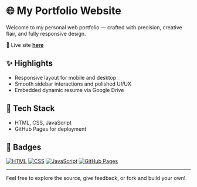 # 🌐 My Portfolio Website

Welcome to my personal web portfolio — crafted with precision, creative flair, and fully responsive design.

🔗 Live site [**here**](https://alijakazi.github.io/portfolio/)

## ✨ Highlights
- Responsive layout for mobile and desktop
- Smooth sidebar interactions and polished UI/UX
- Embedded dynamic resume via Google Drive

## 🧰 Tech Stack
- HTML, CSS, JavaScript
- GitHub Pages for deployment

## 🔗 Badges

[![HTML](https://img.shields.io/badge/HTML5-E34F26?logo=html5&logoColor=white)](https://developer.mozilla.org/en-US/docs/Web/HTML)
[![CSS](https://img.shields.io/badge/CSS3-1572B6?logo=css3&logoColor=white)](https://developer.mozilla.org/en-US/docs/Web/CSS)
[![JavaScript](https://img.shields.io/badge/JavaScript-F7DF1E?logo=javascript&logoColor=black)](https://developer.mozilla.org/en-US/docs/Web/JavaScript)
[![GitHub Pages](https://img.shields.io/badge/Deployed-GitHub%20Pages-blue?logo=github)](https://alijakazi.github.io/portfolio/)


---

Feel free to explore the source, give feedback, or fork and build your own!

